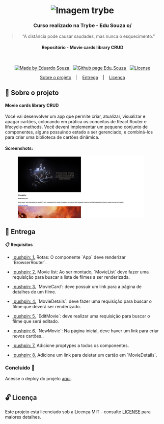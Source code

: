 <h1 align="center">
  <img align="center" alt="Imagem trybe" src="https://i.ibb.co/d4W2x4g/trybe.png" width="300px" />
</h1>

<h3 align="center">
  Curso realizado na Trybe - Edu Souza o/
</h3>

<blockquote align="center">“A distância pode causar saudades, mas nunca o esquecimento.”</blockquote>

<h4 align="center">
  Repositório - Movie cards library CRUD
</h4>

<br/>

<p align="center">
  <a href="https://github.com/EduSouza-programmer"    target="_blank">
    <img alt="Made by Eduardo Souza" src="https://img.shields.io/badge/made%20by-Edu%20Souza-%23F8952D">
  </a>&nbsp;
  <a href="https://edusouza-programmer.github.io/" target="_blank">
    <img alt="Github page Edu_Souza " src="https://img.shields.io/badge/Github%20page-Edu_Souza-orange">
  </a>&nbsp;
  <a href="#" >
    <img alt="License" src="https://img.shields.io/badge/license-MIT-%23F8952D">
  </a>
</p>

<p align="center">
  <a href="#rocket-Sobre-o-projeto">Sobre o projeto</a>&nbsp; &nbsp; |&nbsp; &nbsp;
  <a href="#postbox-Entrega"">Entrega</a>&nbsp; &nbsp; |&nbsp; &nbsp;
  <a href="#unlock-Licença">Licença</a>
</p>

## :rocket: Sobre o projeto

#### Movie cards library CRUD

Você vai desenvolver um app que permite criar, atualizar, visualizar e apagar cartões, colocando em prática os conceitos de React Router e lifecycle-methods.
Você deverá implementar um pequeno conjunto de componentes, alguns possuindo estado a ser gerenciado, e combiná-los para criar uma biblioteca de cartões dinâmica. 

#### Screenshots:

<p align=center >
  <img height="200px"  src="./img/home_desktop.png"> &nbsp;
</p>

## :postbox: Entrega

#### :clipboard: Requisitos

- <p><a href="#1"> :pushpin: 1.</a> Rotas: O componente `App` deve renderizar `BrowserRouter`.</p>
- <p><a href="#2"> :pushpin: 2.</a> Movie list: Ao ser montado, `MovieList` deve fazer uma requisição para buscar a lista de filmes a ser renderizada.</p>
- <p><a href="#3"> :pushpin: 3.</a> `MovieCard`: deve possuir um link para a página de detalhes de um filme.</p>
- <p><a href="#4"> :pushpin: 4.</a> `MovieDetails`: deve fazer uma requisição para buscar o filme que deverá ser renderizado.</p>
- <p><a href="#5"> :pushpin: 5.</a> `EditMovie`: deve realizar uma requisição para buscar o filme que será editado.</p>
- <p><a href="#6"> :pushpin: 6.</a> `NewMovie`: Na página inicial, deve haver um link para criar novos cartões..</p>
- <p><a href="#7"> :pushpin: 7.</a> Adicione proptypes a todos os componentes.</p>
- <p><a href="#8"> :pushpin: 8.</a> Adicione um link para deletar um cartão em `MovieDetails`.</p>
  

### Concluído :rocket:

Acesse o deploy do projeto [aqui](https://edusouza-programmer.github.io/Trybe_Projeto_12-3_Edu_Souza/).

#
## :unlock: Licença

Este projeto está licenciado sob a Licença MIT - consulte [LICENSE](https://opensource.org/licenses/MIT) para maiores detalhes.
